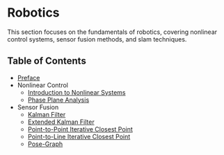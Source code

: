 # **Robotics**

This section focuses on the fundamentals of robotics, covering nonlinear control systems, sensor fusion methods, and slam techniques.

## **Table of Contents**

- [Preface](../robotics/preface.md)
- Nonlinear Control
    - [Introduction to Nonlinear Systems](../robotics/nonlinear_control/intro.md)
    - [Phase Plane Analysis](../robotics/nonlinear_control/phase_plane.md)
- Sensor Fusion
    - [Kalman Filter](../robotics/sensor_fusion/kf.md)
    - [Extended Kalman Filter](../robotics/sensor_fusion/ekf.md)
    - [Point-to-Point Iterative Closest Point](../robotics/slam/icp.md)
    - [Point-to-Line Iterative Closest Point](../robotics/slam/plicp.md)
    - [Pose-Graph](../robotics/slam/pose_graph.md)